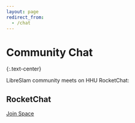 ```yaml
---
layout: page
redirect_from:
  - /chat
---
```


<div class="row"><div class="col col-md-10 col-md-offset-1" markdown="1">

# Community Chat
{:.text-center}

LibreSlam community meets on HHU RocketChat:

<div class="row" style="margin-bottom: 1em;margin-top: 2em;">
    <div class="panel panel-primary text-center">
      <div class="panel-heading"><h2 class="panel-title">RocketChat</h2></div>
      <div class="panel-body">
        <p><a class="btn btn-primary btn-large" href="https://rockechat.hhu.de/invite/cwZeBj">Join Space</a></p>
      </div>
    </div>
</div>

[Element]: https://element.io/
[Element web interface]: https://app.element.io/
[IRC]: https://en.wikipedia.org/wiki/Internet_Relay_Chat
[IRC bouncers]: https://libera.chat/guides/clients#bouncer-clients
[IRC clients]: https://libera.chat/guides/clients
[IRC hosted]: https://libera.chat/guides/clients#connecting-without-installing-anything
[IRC registration]: https://libera.chat/guides/registration
[Matrix]: https://matrix.org/
[Matrix.org]: https://matrix.org/faq/#who-and-how
[Matrix bridges]: https://matrix.org/bridges/
[Matrix options]: https://matrix.org/docs/projects/try-matrix-now
